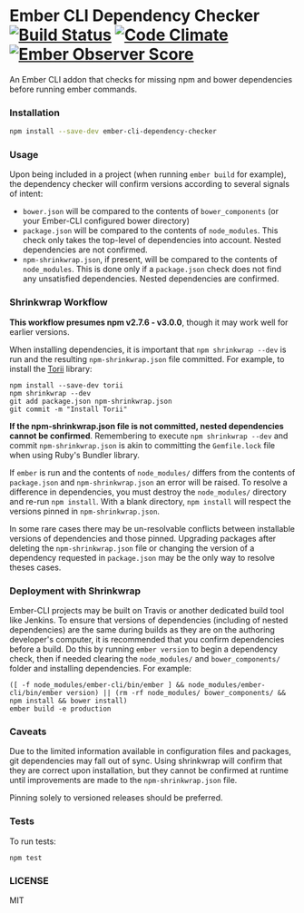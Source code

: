 Ember CLI Dependency Checker [![Build Status](https://travis-ci.org/quaertym/ember-cli-dependency-checker.svg?branch=master)](https://travis-ci.org/quaertym/ember-cli-dependency-checker) [![Code Climate](https://codeclimate.com/github/quaertym/ember-cli-dependency-checker/badges/gpa.svg)](https://codeclimate.com/github/quaertym/ember-cli-dependency-checker) [![Ember Observer Score](http://emberobserver.com/badges/ember-cli-dependency-checker.svg)](http://emberobserver.com/addons/ember-cli-dependency-checker)
============================

An Ember CLI addon that checks for missing npm and bower dependencies before running ember commands.

### Installation

```bash
npm install --save-dev ember-cli-dependency-checker
```

### Usage

Upon being included in a project (when running `ember build` for example), the dependency checker
will confirm versions according to several signals of intent:

* `bower.json` will be compared to the contents of `bower_components` (or your Ember-CLI
  configured bower directory)
* `package.json` will be compared to the contents of `node_modules`. This check only
  takes the top-level of dependencies into account. Nested dependencies are not confirmed.
* `npm-shrinkwrap.json`, if present, will be compared to the contents of `node_modules`. This
  is done only if a `package.json` check does not find any unsatisfied dependencies. Nested
  dependencies are confirmed.

### Shrinkwrap Workflow

**This workflow presumes npm v2.7.6 - v3.0.0**, though it may work well for earlier versions.

When installing dependencies, it is important that `npm shrinkwrap --dev` is run and the resulting
`npm-shrinkwrap.json` file committed. For example, to install the [Torii](https://github.com/Vestorly/torii)
library:

```
npm install --save-dev torii
npm shrinkwrap --dev
git add package.json npm-shrinkwrap.json
git commit -m "Install Torii"
```

**If the npm-shrinkwrap.json file is not committed, nested dependencies cannot be confirmed**.
Remembering to execute `npm shrinkwrap --dev` and commit `npm-shrinkwrap.json` is akin to committing
the `Gemfile.lock` file when using Ruby's Bundler library.

If `ember` is run and the contents of `node_modules/` differs from the contents of `package.json`
and `npm-shrinkwrap.json` an error will be raised. To resolve a difference in dependencies,
you must destroy the `node_modules/` directory and re-run `npm install`. With a blank
directory, `npm install` will respect the versions pinned in `npm-shrinkwrap.json`.

In some rare cases there may be un-resolvable conflicts between installable versions of
dependencies and those pinned. Upgrading packages after deleting the `npm-shrinkwrap.json`
file or changing the version of a dependency requested in `package.json` may be the only
way to resolve theses cases.

### Deployment with Shrinkwrap

Ember-CLI projects may be built on Travis or another dedicated build tool like Jenkins. To
ensure that versions of dependencies (including of nested dependencies) are the same during
builds as they are on the authoring developer's computer, it is recommended
that you confirm dependencies before a build. Do this by running `ember version` to
begin a dependency check, then if needed clearing the `node_modules/` and `bower_components/` folder
and installing dependencies. For example:

```
([ -f node_modules/ember-cli/bin/ember ] && node_modules/ember-cli/bin/ember version) || (rm -rf node_modules/ bower_components/ && npm install && bower install)
ember build -e production
```

### Caveats

Due to the limited information available in configuration files and packages, git
dependencies may fall out of sync. Using shrinkwrap will confirm that they are correct
upon installation, but they cannot be confirmed at runtime until improvements are
made to the `npm-shrinkwrap.json` file.

Pinning solely to versioned releases should be preferred.

### Tests

To run tests:

`npm test`

### LICENSE

MIT
